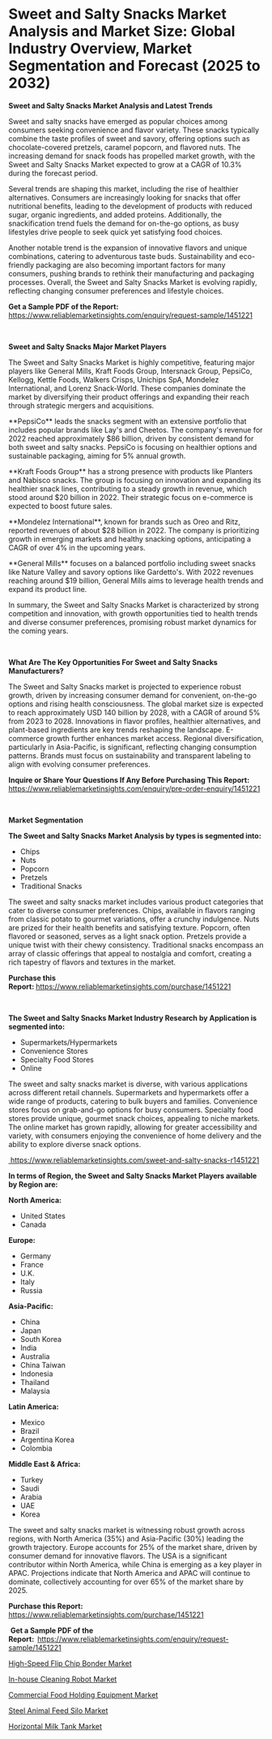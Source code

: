 <p><h1>Sweet and Salty Snacks Market Analysis and Market Size: Global Industry Overview, Market Segmentation and Forecast (2025 to 2032)</h1></p><p><strong>Sweet and Salty Snacks Market Analysis and Latest Trends</strong></p>
<p><p>Sweet and salty snacks have emerged as popular choices among consumers seeking convenience and flavor variety. These snacks typically combine the taste profiles of sweet and savory, offering options such as chocolate-covered pretzels, caramel popcorn, and flavored nuts. The increasing demand for snack foods has propelled market growth, with the Sweet and Salty Snacks Market expected to grow at a CAGR of 10.3% during the forecast period.</p><p>Several trends are shaping this market, including the rise of healthier alternatives. Consumers are increasingly looking for snacks that offer nutritional benefits, leading to the development of products with reduced sugar, organic ingredients, and added proteins. Additionally, the snackification trend fuels the demand for on-the-go options, as busy lifestyles drive people to seek quick yet satisfying food choices.</p><p>Another notable trend is the expansion of innovative flavors and unique combinations, catering to adventurous taste buds. Sustainability and eco-friendly packaging are also becoming important factors for many consumers, pushing brands to rethink their manufacturing and packaging processes. Overall, the Sweet and Salty Snacks Market is evolving rapidly, reflecting changing consumer preferences and lifestyle choices.</p></p>
<p><strong>Get a Sample PDF of the Report:&nbsp;</strong> <a href="https://www.reliablemarketinsights.com/enquiry/request-sample/1451221?utm_campaign=1558&utm_medium=2&utm_source=Github&utm_content=ia&utm_term=28022025&utm_id=sweet-and-salty-snacks">https://www.reliablemarketinsights.com/enquiry/request-sample/1451221</a></p>
<p>&nbsp;</p>
<p><strong>Sweet and Salty Snacks Major Market Players</strong></p>
<p><p>The Sweet and Salty Snacks Market is highly competitive, featuring major players like General Mills, Kraft Foods Group, Intersnack Group, PepsiCo, Kellogg, Kettle Foods, Walkers Crisps, Unichips SpA, Mondelez International, and Lorenz Snack-World. These companies dominate the market by diversifying their product offerings and expanding their reach through strategic mergers and acquisitions.</p><p>**PepsiCo** leads the snacks segment with an extensive portfolio that includes popular brands like Lay's and Cheetos. The company's revenue for 2022 reached approximately $86 billion, driven by consistent demand for both sweet and salty snacks. PepsiCo is focusing on healthier options and sustainable packaging, aiming for 5% annual growth.</p><p>**Kraft Foods Group** has a strong presence with products like Planters and Nabisco snacks. The group is focusing on innovation and expanding its healthier snack lines, contributing to a steady growth in revenue, which stood around $20 billion in 2022. Their strategic focus on e-commerce is expected to boost future sales.</p><p>**Mondelez International**, known for brands such as Oreo and Ritz, reported revenues of about $28 billion in 2022. The company is prioritizing growth in emerging markets and healthy snacking options, anticipating a CAGR of over 4% in the upcoming years.</p><p>**General Mills** focuses on a balanced portfolio including sweet snacks like Nature Valley and savory options like Gardetto's. With 2022 revenues reaching around $19 billion, General Mills aims to leverage health trends and expand its product line.</p><p>In summary, the Sweet and Salty Snacks Market is characterized by strong competition and innovation, with growth opportunities tied to health trends and diverse consumer preferences, promising robust market dynamics for the coming years.</p></p>
<p>&nbsp;</p>
<p><strong>What Are The Key Opportunities For Sweet and Salty Snacks Manufacturers?</strong></p>
<p><p>The Sweet and Salty Snacks market is projected to experience robust growth, driven by increasing consumer demand for convenient, on-the-go options and rising health consciousness. The global market size is expected to reach approximately USD 140 billion by 2028, with a CAGR of around 5% from 2023 to 2028. Innovations in flavor profiles, healthier alternatives, and plant-based ingredients are key trends reshaping the landscape. E-commerce growth further enhances market access. Regional diversification, particularly in Asia-Pacific, is significant, reflecting changing consumption patterns. Brands must focus on sustainability and transparent labeling to align with evolving consumer preferences.</p></p>
<p><strong>Inquire or Share Your Questions If Any Before Purchasing This Report:</strong> <a href="https://www.reliablemarketinsights.com/enquiry/pre-order-enquiry/1451221?utm_campaign=1558&utm_medium=2&utm_source=Github&utm_content=ia&utm_term=28022025&utm_id=sweet-and-salty-snacks">https://www.reliablemarketinsights.com/enquiry/pre-order-enquiry/1451221</a></p>
<p>&nbsp;</p>
<p><strong>Market Segmentation</strong></p>
<p><strong>The Sweet and Salty Snacks Market Analysis by types is segmented into:</strong></p>
<p><ul><li>Chips</li><li>Nuts</li><li>Popcorn</li><li>Pretzels</li><li>Traditional Snacks</li></ul></p>
<p><p>The sweet and salty snacks market includes various product categories that cater to diverse consumer preferences. Chips, available in flavors ranging from classic potato to gourmet variations, offer a crunchy indulgence. Nuts are prized for their health benefits and satisfying texture. Popcorn, often flavored or seasoned, serves as a light snack option. Pretzels provide a unique twist with their chewy consistency. Traditional snacks encompass an array of classic offerings that appeal to nostalgia and comfort, creating a rich tapestry of flavors and textures in the market.</p></p>
<p><strong>Purchase this Report:&nbsp;</strong><a href="https://www.reliablemarketinsights.com/purchase/1451221?utm_campaign=1558&utm_medium=2&utm_source=Github&utm_content=ia&utm_term=28022025&utm_id=sweet-and-salty-snacks">https://www.reliablemarketinsights.com/purchase/1451221</a></p>
<p>&nbsp;</p>
<p><strong>The Sweet and Salty Snacks Market Industry Research by Application is segmented into:</strong></p>
<p><ul><li>Supermarkets/Hypermarkets</li><li>Convenience Stores</li><li>Specialty Food Stores</li><li>Online</li></ul></p>
<p><p>The sweet and salty snacks market is diverse, with various applications across different retail channels. Supermarkets and hypermarkets offer a wide range of products, catering to bulk buyers and families. Convenience stores focus on grab-and-go options for busy consumers. Specialty food stores provide unique, gourmet snack choices, appealing to niche markets. The online market has grown rapidly, allowing for greater accessibility and variety, with consumers enjoying the convenience of home delivery and the ability to explore diverse snack options.</p></p>
<p><a href="https://www.reliablemarketinsights.com/sweet-and-salty-snacks-r1451221?utm_campaign=1558&utm_medium=2&utm_source=Github&utm_content=ia&utm_term=28022025&utm_id=sweet-and-salty-snacks">&nbsp;https://www.reliablemarketinsights.com/sweet-and-salty-snacks-r1451221</a></p>
<p><strong>In terms of Region, the Sweet and Salty Snacks Market Players available by Region are:</strong></p>
<p>
    <p> <strong> North America: </strong>
        <ul>
            <li>United States</li>
            <li>Canada</li>
        </ul>
        </p> 
    <p> <strong> Europe: </strong>
        <ul>
            <li>Germany</li>
            <li>France</li>
            <li>U.K.</li>
            <li>Italy</li>
            <li>Russia</li>
        </ul>
        </p> 
    <p> <strong> Asia-Pacific: </strong>
        <ul>
            <li>China</li>
            <li>Japan</li>
            <li>South Korea</li>
            <li>India</li>
            <li>Australia</li>
            <li>China Taiwan</li>
            <li>Indonesia</li>
            <li>Thailand</li>
            <li>Malaysia</li>
        </ul>
        </p> 
    <p> <strong> Latin America: </strong>
        <ul>
            <li>Mexico</li>
            <li>Brazil</li>
            <li>Argentina Korea</li>
            <li>Colombia</li>
        </ul>
        </p> 
    <p> <strong> Middle East & Africa: </strong>
        <ul>
            <li>Turkey</li>
            <li>Saudi</li>
            <li>Arabia</li>
            <li>UAE</li>
            <li>Korea</li>
        </ul>
    </p>
    </p>
<p><p>The sweet and salty snacks market is witnessing robust growth across regions, with North America (35%) and Asia-Pacific (30%) leading the growth trajectory. Europe accounts for 25% of the market share, driven by consumer demand for innovative flavors. The USA is a significant contributor within North America, while China is emerging as a key player in APAC. Projections indicate that North America and APAC will continue to dominate, collectively accounting for over 65% of the market share by 2025.</p></p>
<p><strong>Purchase this Report: </strong><a href="https://www.reliablemarketinsights.com/purchase/1451221?utm_campaign=1558&utm_medium=2&utm_source=Github&utm_content=ia&utm_term=28022025&utm_id=sweet-and-salty-snacks">https://www.reliablemarketinsights.com/purchase/1451221</a></p>
<p>&nbsp;<strong>Get a Sample PDF of the Report:&nbsp;&nbsp;</strong><a href="https://www.reliablemarketinsights.com/enquiry/request-sample/1451221?utm_campaign=1558&utm_medium=2&utm_source=Github&utm_content=ia&utm_term=28022025&utm_id=sweet-and-salty-snacks">https://www.reliablemarketinsights.com/enquiry/request-sample/1451221</a></p>
<p><strong></strong></p>
<p><p><a href="https://github.com/FosterFahey91/Market-Research-Report-List-1/blob/main/high-speed-flip-chip-bonder-market.md?utm_campaign=1558&utm_medium=2&utm_source=Github&utm_content=ia&utm_term=28022025&utm_id=sweet-and-salty-snacks">High-Speed Flip Chip Bonder Market</a></p><p><a href="https://github.com/mayabungard8092/Market-Research-Report-List-1/blob/main/in-house-cleaning-robot-market.md?utm_campaign=1558&utm_medium=2&utm_source=Github&utm_content=ia&utm_term=28022025&utm_id=sweet-and-salty-snacks">In-house Cleaning Robot Market</a></p><p><a href="https://github.com/globismark/Market-Research-Report-List-6/blob/main/commercial-food-holding-equipment-market.md?utm_campaign=1558&utm_medium=2&utm_source=Github&utm_content=ia&utm_term=28022025&utm_id=sweet-and-salty-snacks">Commercial Food Holding Equipment Market</a></p><p><a href="https://github.com/NarcisoFerry/Market-Research-Report-List-1/blob/main/steel-animal-feed-silo-market.md?utm_campaign=1558&utm_medium=2&utm_source=Github&utm_content=ia&utm_term=28022025&utm_id=sweet-and-salty-snacks">Steel Animal Feed Silo Market</a></p><p><a href="https://github.com/kathiestrine5ty/Market-Research-Report-List-1/blob/main/horizontal-milk-tank-market.md?utm_campaign=1558&utm_medium=2&utm_source=Github&utm_content=ia&utm_term=28022025&utm_id=sweet-and-salty-snacks">Horizontal Milk Tank Market</a></p></p>